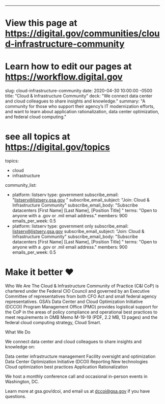 ---
# View this page at https://digital.gov/communities/cloud-infrastructure-community
# Learn how to edit our pages at https://workflow.digital.gov
slug: cloud-infrastructure-community
date: 2020-04-30 10:00:00 -0500
title: "Cloud & Infrastructure Community"
deck: "We connect data center and cloud colleagues to share insights and knowledge."
summary: "A community for those who support their agency’s IT modernization efforts, and want to learn about application rationalization, data center optimization, and federal cloud computing."

# see all topics at https://digital.gov/topics
topics: 
  - cloud
  - infrastructure

community_list:
  - platform: listserv
    type: government
    subscribe_email: "listserv@listserv.gsa.gov "
    subscribe_email_subject: "Join: Cloud & Infrastructure Community"
    subscribe_email_body: "Subscribe datacenters [First Name] [Last Name], [Position Title] "
    terms: "Open to anyone with a .gov or .mil email address."
    members: 900
    emails_per_week: 0.5
  - platform: listserv
    type: government only
    subscribe_email: listserv@listserv.gsa.gov 
    subscribe_email_subject: "Join: Cloud & Infrastructure Community"
    subscribe_email_body: "Subscribe datacenters [First Name] [Last Name], [Position Title] "
    terms: "Open to anyone with a .gov or .mil email address."
    members: 900
    emails_per_week: 0.5


# Make it better ♥
Who We Are
The Cloud & Infrastructure Community of Practice (C&I CoP) is chartered under the Federal CIO Council and governed by an Executive Committee of representatives from both CFO Act and small federal agency representatives. GSA’s Data Center and Cloud Optimization Initiative (DCCOI) Program Management Office (PMO) provides logistical support for the CoP in the areas of policy compliance and operational best practices to meet requirements in OMB Memo M-19-19 (PDF, 2.2 MB, 13 pages) and the federal cloud computing strategy, Cloud Smart. 

What We Do

We connect data center and cloud colleagues to share insights and knowledge on:

Data center infrastructure management
Facility oversight and optimization
Data Center Optimization Initiative (DCOI) Reporting
New technologies
Cloud optimization best practices
Application Rationalization

We host a monthly conference call and occasional in-person events in Washington, DC.

Learn more at gsa.gov/dcoi, and email us at dccoi@gsa.gov if you have questions.

